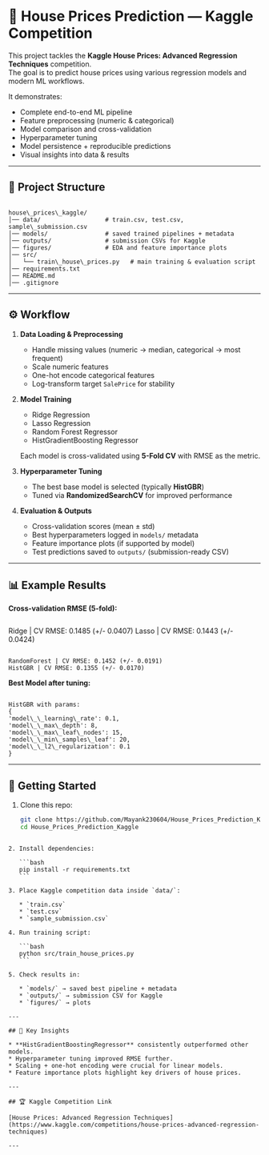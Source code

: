 # 🏡 House Prices Prediction — Kaggle Competition

This project tackles the **Kaggle House Prices: Advanced Regression Techniques** competition.  
The goal is to predict house prices using various regression models and modern ML workflows.  

It demonstrates:
- Complete end-to-end ML pipeline
- Feature preprocessing (numeric & categorical)
- Model comparison and cross-validation
- Hyperparameter tuning
- Model persistence + reproducible predictions
- Visual insights into data & results

---

## 📂 Project Structure

```

house\_prices\_kaggle/
│── data/                  # train.csv, test.csv, sample\_submission.csv
│── models/                # saved trained pipelines + metadata
│── outputs/               # submission CSVs for Kaggle
│── figures/               # EDA and feature importance plots
│── src/
│   └── train\_house\_prices.py   # main training & evaluation script
│── requirements.txt
│── README.md
│── .gitignore

```

---

## ⚙️ Workflow

1. **Data Loading & Preprocessing**
   - Handle missing values (numeric → median, categorical → most frequent)
   - Scale numeric features
   - One-hot encode categorical features
   - Log-transform target `SalePrice` for stability

2. **Model Training**
   - Ridge Regression  
   - Lasso Regression  
   - Random Forest Regressor  
   - HistGradientBoosting Regressor  

   Each model is cross-validated using **5-Fold CV** with RMSE as the metric.

3. **Hyperparameter Tuning**
   - The best base model is selected (typically **HistGBR**)  
   - Tuned via **RandomizedSearchCV** for improved performance  

4. **Evaluation & Outputs**
   - Cross-validation scores (mean ± std)  
   - Best hyperparameters logged in `models/` metadata  
   - Feature importance plots (if supported by model)  
   - Test predictions saved to `outputs/` (submission-ready CSV)  

---

## 📊 Example Results

**Cross-validation RMSE (5-fold):**
```

```
   Ridge | CV RMSE: 0.1485 (+/- 0.0407)
   Lasso | CV RMSE: 0.1443 (+/- 0.0424)
```

RandomForest | CV RMSE: 0.1452 (+/- 0.0191)
HistGBR | CV RMSE: 0.1355 (+/- 0.0170)

```

**Best Model after tuning:**
```

HistGBR with params:
{
'model\_\_learning\_rate': 0.1,
'model\_\_max\_depth': 8,
'model\_\_max\_leaf\_nodes': 15,
'model\_\_min\_samples\_leaf': 20,
'model\_\_l2\_regularization': 0.1
}

````

---

## 🚀 Getting Started

1. Clone this repo:
   ```bash
   git clone https://github.com/Mayank230604/House_Prices_Prediction_Kaggle.git
   cd House_Prices_Prediction_Kaggle
````

2. Install dependencies:

   ```bash
   pip install -r requirements.txt
   ```

3. Place Kaggle competition data inside `data/`:

   * `train.csv`
   * `test.csv`
   * `sample_submission.csv`

4. Run training script:

   ```bash
   python src/train_house_prices.py
   ```

5. Check results in:

   * `models/` → saved best pipeline + metadata
   * `outputs/` → submission CSV for Kaggle
   * `figures/` → plots

---

## 📌 Key Insights

* **HistGradientBoostingRegressor** consistently outperformed other models.
* Hyperparameter tuning improved RMSE further.
* Scaling + one-hot encoding were crucial for linear models.
* Feature importance plots highlight key drivers of house prices.

---

## 🏆 Kaggle Competition Link

[House Prices: Advanced Regression Techniques](https://www.kaggle.com/competitions/house-prices-advanced-regression-techniques)

---

